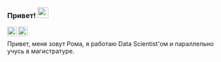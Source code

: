 ### Привет! <img src="https://media.giphy.com/media/hvRJCLFzcasrR4ia7z/giphy.gif" width="25px">
<a href="https://www.linkedin.com/in/roman-georgiev-14b816202/">
  <img align="left" alt="LinkdeIn" width="22px" src="https://cdn.jsdelivr.net/npm/simple-icons@v3/icons/linkedin.svg" />
</a>
<a href="https://t.me/romich51">
  <img align="left" alt="Abhishek's Telegram" width="22px" src="https://upload.wikimedia.org/wikipedia/commons/8/82/Telegram_logo.svg" />
</a>

<br />

Привет, меня зовут Рома, я работаю Data Scientist'ом и параллельно учусь в магистратуре.

<br />

